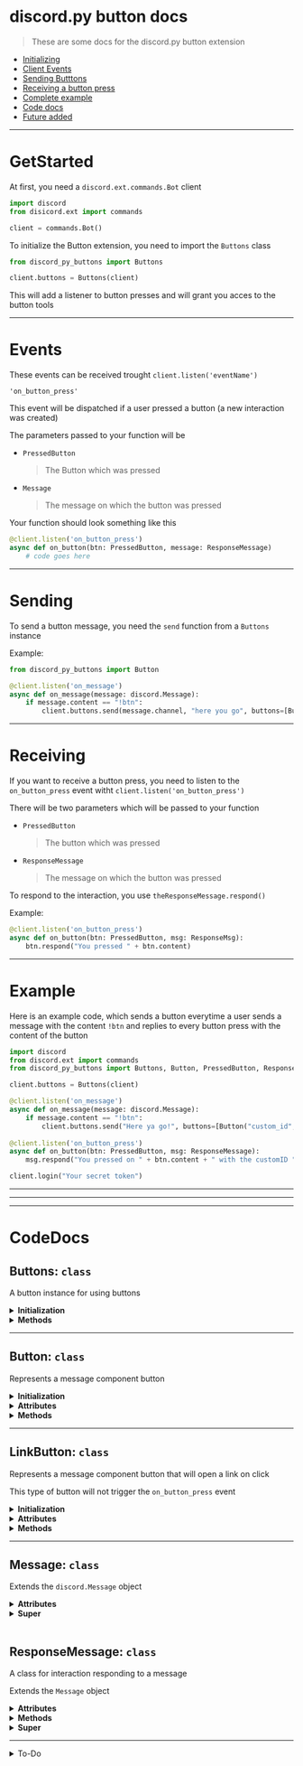# discord.py button docs

> These are some docs for the discord.py button extension

- [Initializing](#GetStarted)
- [Client Events](#Events)
- [Sending Butttons](#Sending)
- [Receiving a button press](#Receiving)
- [Complete example](#Example)
- [Code docs](#CodeDocs)
- [Future added](#Future)

- - - -

# GetStarted

At first, you need a `discord.ext.commands.Bot` client

```py
import discord
from disicord.ext import commands

client = commands.Bot()
```

To initialize the Button extension, you need to import the `Buttons` class

```py
from discord_py_buttons import Buttons

client.buttons = Buttons(client)

```

This will add a listener to button presses and will grant you acces to the button tools

- - - -

# Events

These events can be received trought `client.listen('eventName')`

`'on_button_press'`

This event will be dispatched if a user pressed a button (a new interaction was created)

The parameters passed to your function will be

- `PressedButton`
    > The Button which was pressed


- `Message`
    > The message on which the button was pressed

Your function should look something like this
```py
@client.listen('on_button_press')
async def on_button(btn: PressedButton, message: ResponseMessage)
    # code goes here
```

- - - -

# Sending

To send a button message, you need the `send` function from a `Buttons` instance

Example:
```py
from discord_py_buttons import Button

@client.listen('on_message')
async def on_message(message: discord.Message):
    if message.content == "!btn":
        client.buttons.send(message.channel, "here you go", buttons=[Button("myID", "Press me", emoji="😀")])
```

- - - -

# Receiving

If you want to receive a button press, you need to listen to the `on_button_press` event witht `client.listen('on_button_press')`


There will be two parameters which will be passed to your function

- `PressedButton`
    > The button which was pressed

- `ResponseMessage`
    > The message on which the button was pressed

To respond to the interaction, you use `theResponseMessage.respond()`

Example:
```py
@client.listen('on_button_press')
async def on_button(btn: PressedButton, msg: ResponseMsg):
    btn.respond("You pressed " + btn.content)
```

- - - -

# Example

Here is an example code, which sends a button everytime a user sends a message with the content `!btn` and replies to every button press with the content of the button

```py
import discord
from discord.ext import commands
from discord_py_buttons import Buttons, Button, PressedButton, ResponseMessage

client.buttons = Buttons(client)

@client.listen('on_message')
async def on_message(message: discord.Message):
    if message.content == "!btn":
        client.buttons.send("Here ya go!", buttons=[Button("custom_id", "PRESS ME")])
    
@client.listen('on_button_press')
async def on_button(btn: PressedButton, msg: ResponseMessage):
    msg.respond("You pressed on " + btn.content + " with the customID " + btn.custom_id)

client.login("Your secret token")
```

- - - -

- - - -

- - - -

# CodeDocs


## Buttons: `class`

A button instance for using buttons

<details>
<summary><b>Initialization</b></summary>

```py
Buttons(client: discord.ext.commands.client)
```

- client: `discord.ext.commands.client`
    > The bot client
</details>


<details>
<summary><b>Methods</b></summary>

-   <details>
    <summary><b>send</b></summary>

    ```py
    async def send(self, channel: discord.TextChannel, content=None, *, tts=False,
                embeds=None, file=None, files=None, delete_after=None, nonce=None,
                allowed_mentions=None, reference=None, mention_author=None, buttons=None
            ) -> Message:
    ```

    _| coroutine |_

    #### **Parameters**

    - channel: `discord.TextChannel`
        > The textchannel where the message should be sent
        __Required__

    - content: `str`
        > The text content of the message

    - tts: `bool`
        > If the message should be text-to-speech

    - embeds: `List[discord.Embed]`
        > The embeds included in the message

    - file: `discord.File`
        > A file sent as attachment

    - file: `List[discord.File]`
        > A list of files sent as attachment

    - delete_after: `float`
        > The numbers of seconds after which the message will be deleted in the background

    - nonce: `int`
        > The nonce to use for sending this message

    - allowed_mentions: `discord.Allowed_mentions`
        > Mentions allowed in this message

    - reference: `discord.MessageReference`
        > The reference to which the message replies

    - mention_author: `bool`
        > Whether the author should be mentioned

    - buttons: `List[Button]`
        > A list of buttons in this message


    #### **Returns**
    - `Message`
        > The sent message
    </details>
</details>

- - - -

## Button: `class`

Represents a message component button

<details>
<summary><b>Initialization</b></summary>
```py
Button(custom_id: str, label: str, color: str or int, emoji: discord.Emoji or str, new_line: bool, disabled: bool)
```

- custom_id: `str`
    > A customtID for identifying the button, max _100_ characters

- label: `str`
    > The text that appears on the button, max _80_ characters

- color: `str or int`
    > The color of the button, one of: 
    `[("blurple", "primary", 1), ("gray", "secondary", 2), ("green", "succes", 3), ("red", "danger", 4)]`
    Things in () are the same color

- emoji: `discord.Emoji or str`
    > A emoji appearing before the label

- new_line: `bool`
    > Whether a new line should be added before the button

- disabled: `bool`
    > Whether the button should be clickable (disabled = False) or not (disabled=True)
</details>

<details>
<summary><b>Attributes</b></summary>

- content: `str`
    > The content of the button (emoji + " " + label)

- custom_id: `str`
    > A customtID for identifying the button, max _100_ characters

- label: `str`
    > The text that appears on the button, max _80_ characters

- color: `str or int`
    > The color of the button

- emoji: `discord.Emoji or str`
    > The emoji appearing before the label

- new_line: `bool`
    > Whether a new line was added before the button

- disabled: `bool`
    > Whether the button is disabled
</details>

<details>
<summary><b>Methods</b></summary>

-   <details>
    <summary>to_dict: <code>function -> dict</code></summary>
    Converts the button to a python dictionary
    </details>
</details>

- - - -

## LinkButton: `class`

Represents a message component button that will open a link on click

This type of button will not trigger the `on_button_press` event


<details>
<summary><b>Initialization</b></summary>
```py
LinkButton(url: str, label: str, emoji: discord.Emoji or str, new_line: bool, disabled: bool)
```

- url: `str`
    > The url which will be opened when clicking the button

- label: `str`
    > The text that appears on the button, max _80_ characters

- emoji: `discord.Emoji or str`
    > A emoji appearing before the label

- new_line: `bool`
    > Whether a new line should be added before the button

- disabled: `bool`
    > Whether the button should be clickable (disabled = False) or not (disabled=True)
</details>

<details>
<summary><b>Attributes</b></summary>

- content: `str`
    > The content of the button (emoji + " " + label)

- url: `str`
    > The link which will be opened when clicking the button

- label: `str`
    > The text that appears on the button, max _80_ characters

- color: `str or int`
    > The color of the button

- emoji: `discord.Emoji or str`
    > The emoji appearing before the label

- new_line: `bool`
    > Whether a new line was added before the button

- disabled: `bool`
    > Whether the button is disabled
</details>

<details>
<summary><b>Methods</b></summary>

-   <details>
    <summary>to_dict: <code>function -> dict</code></summary>
    Converts the button to a python dictionary
    </details>
</details>

- - - -

## <a name="Message"></a> Message: `class`

Extends the `discord.Message` object


<details>
<summary><b>Attributes</b></summary>

- buttons: `List[Button or LinkButton]`
    > A list of buttons included in the message
</details>

<details>
<summary><b>Super</b></summary>
    <a href="https://discordpy.readthedocs.io/en/stable/api.html?highlight=message#discord.Message">discord.Message properties</a>
</details>

<br>

## ResponseMessage: `class`

A class for interaction responding to a message

Extends the `Message` object

<details>
<summary><b>Attributes</b></summary>

- pressedButton: `Button`
    > The button which was pressed
</details>

<details>
<summary><b>Methods</b></summary>

-   <details>
    <summary>acknowledge: <code>function</code></summary>
    Acknowledges that the interaction was receives, should be used if you need more than 15 seconds to responod
    </details>

-   <details>
    <summary>respond: <code>function</code></summary>
    Responds to the interaction

    ```py
    def respond(self, content=None, *, tts=False,
            embeds=None, file=None, files=None, nonce=None,
            allowed_mentions=None, reference=None, mention_author=None, buttons=None,
        ninjaMode = False):
    ```

    #### **Parameters**

    - content: `str`
        > The text content of the message

    - tts: `bool`
        > If the message should be text-to-speech

    - embeds: `List[discord.Embed]`
        > The embeds included in the message

    - file: `discord.File`
        > A file sent as attachment

    - files: `List[discord.File]`
        > A list of files sent as attachment

    - nonce: `int`
        > The nonce to use for sending this message
    
    - allowed_mentions: `discord.Allowed_mentions`
        > Mentions allowed in this message

    - reference: `discord.MessageReference`
        > The reference to which the message replies

    - mention_author: `bool`
        > Whether the author should be mentioned

    - buttons: `List[Button]`
        > A list of buttons in this message
    </details>
</details>

<details>
<summary><b>Super</b></summary>
    <a href="#-message-class">Message properties</a>
</details>

- - - -

<details>
    <summary>To-Do</summary>

- [ ] file sending complete support
- [ ] fixing function pararmeters
    - [ ] ResonseMessage.respond() add mention_author
- [ ] change `embed` to `embeds` 
- [ ] inline => new_line
</details>